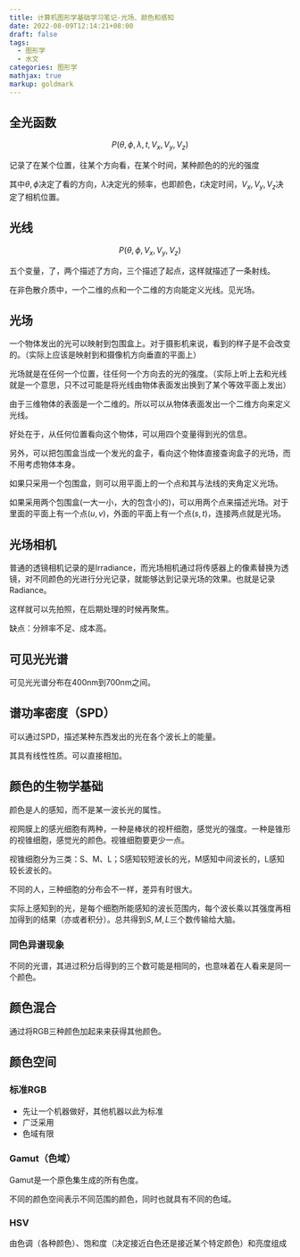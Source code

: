 ```yaml
---
title: 计算机图形学基础学习笔记-光场、颜色和感知
date: 2022-08-09T12:14:21+08:00
draft: false
tags:
  - 图形学
  - 水文
categories: 图形学
mathjax: true
markup: goldmark
---
```


## 全光函数

$$
P(\theta,\phi,\lambda,t,V_x,V_y,V_z)
$$

记录了在某个位置，往某个方向看，在某个时间，某种颜色的的光的强度

其中$\theta,\phi$决定了看的方向，$\lambda$决定光的频率，也即颜色，$t$决定时间，$V_x,V_y,V_z$决定了相机位置。

## 光线

$$
P(\theta,\phi,V_x,V_y,V_z)
$$

五个变量，了，两个描述了方向，三个描述了起点，这样就描述了一条射线。

在非色散介质中，一个二维的点和一个二维的方向能定义光线。见光场。

## 光场

一个物体发出的光可以映射到包围盒上。对于摄影机来说，看到的样子是不会改变的。（实际上应该是映射到和摄像机方向垂直的平面上）

光场就是在任何一个位置，往任何一个方向去的光的强度。（实际上听上去和光线就是一个意思，只不过可能是将光线由物体表面发出换到了某个等效平面上发出）

由于三维物体的表面是一个二维的。所以可以从物体表面发出一个二维方向来定义光线。

好处在于，从任何位置看向这个物体，可以用四个变量得到光的信息。

另外，可以把包围盒当成一个发光的盒子，看向这个物体直接查询盒子的光场，而不用考虑物体本身。

如果只采用一个包围盒，则可以用平面上的一个点和其与法线的夹角定义光场。

如果采用两个包围盒(一大一小，大的包含小的)，可以用两个点来描述光场。对于里面的平面上有一个点$(u,v)$，外面的平面上有一个点$(s,t)$，连接两点就是光场。

## 光场相机

普通的透镜相机记录的是Irradiance，而光场相机通过将传感器上的像素替换为透镜，对不同颜色的光进行分光记录，就能够达到记录光场的效果。也就是记录Radiance。

这样就可以先拍照，在后期处理的时候再聚焦。

缺点：分辨率不足、成本高。

## 可见光光谱

可见光光谱分布在400nm到700nm之间。

## 谱功率密度（SPD）

可以通过SPD，描述某种东西发出的光在各个波长上的能量。

其具有线性性质。可以直接相加。

## 颜色的生物学基础

颜色是人的感知，而不是某一波长光的属性。

视网膜上的感光细胞有两种，一种是棒状的视杆细胞，感觉光的强度。一种是锥形的视锥细胞，感觉光的颜色。视锥细胞要更少一点。

视锥细胞分为三类：S、M、L；S感知较短波长的光，M感知中间波长的，L感知较长波长的。

不同的人，三种细胞的分布会不一样，差异有时很大。

实际上感知到的光，是每个细胞所能感知的波长范围内，每个波长乘以其强度再相加得到的结果（亦或者积分）。总共得到$S,M,L$三个数传输给大脑。

### 同色异谱现象

不同的光谱，其进过积分后得到的三个数可能是相同的，也意味着在人看来是同一个颜色。

## 颜色混合

通过将RGB三种颜色加起来来获得其他颜色。

## 颜色空间

### 标准RGB

- 先让一个机器做好，其他机器以此为标准
- 广泛采用
- 色域有限

### Gamut（色域）

Gamut是一个原色集生成的所有色度。

不同的颜色空间表示不同范围的颜色，同时也就具有不同的色域。

### HSV

由色调（各种颜色）、饱和度（决定接近白色还是接近某个特定颜色）和亮度组成
